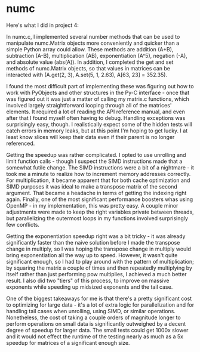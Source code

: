 # numc

Here's what I did in project 4:

In numc.c, I implemented several number methods that can be used to manipulate numc.Matrix objects more conveniently and quicker than a simple Python array could allow. These methods are addition (A+B), subtraction (A-B), multiplication (AB), exponentiation (A^5), negation (-A), and absolute value (abs(A)). In addition, I completed the get and set methods of numc.Matrix objects, so that values in matrices can be interacted with (A.get(2, 3), A.set(5, 1, 2.63), A[63, 23] = 352.35).

I found the most difficult part of implementing these was figuring out how to work with PyObjects and other structures in the Py-C interface - once that was figured out it was just a matter of calling my matrix.c functions, which involved largely straightforward looping through all of the matrices' elements. It required a lot of reading the API reference manual, and even after that I found myself often having to debug. Handling exceptions was surprisingly easy, though. I realistically expect some of the hidden tests will catch errors in memory leaks, but at this point I'm hoping to get lucky. I at least know slices will keep their data even if their parent is no longer referenced.

Getting the speedup was rather complicated. I opted to use unrolling and limit function calls - though I suspect the SIMD instructions made that a somewhat futile change. The SIMD instructions were a bit of a nightmare - it took me a minute to realize how to increment memory addresses correctly. For multiplication, it became apparent that for both cache optimization and SIMD purposes it was ideal to make a transpose matrix of the second argument. That became a headache in terms of getting the indexing right again. Finally, one of the most significant performance boosters whas using OpenMP - in my implementation, this was pretty easy. A couple minor adjustments were made to keep the right variables private between threads, but parallelizing the outermost loops in my functions involved surprisingly few conflicts.

Getting the exponentiation speedup right was a bit tricky - it was already significantly faster than the naive solution before I made the transpose change in multiply, so I was hoping the transpose change in multiply would bring exponentiation all the way up to speed. However, it wasn't quite significant enough, so I had to play around with the pattern of multiplication; by squaring the matrix a couple of times and then repeatedly multiplying by itself rather than just performing pow multiplies, I achieved a much better result. I also did two "tiers" of this process, to improve on massive exponents while speeding up midsized exponents and the tail case.

One of the biggest takeaways for me is that there's a pretty significant cost to optimizing for large data - it's a lot of extra logic for parallelization and for handling tail cases when unrolling, using SIMD, or similar operations. Nonetheless, the cost of taking a couple orders of magnitude longer to perform operations on small data is significantly outweighed by a decent degree of speedup for larger data. The small tests could get 1000x slower and it would not effect the runtime of the testing nearly as much as a 5x speedup for matrices of a significant enough size.
